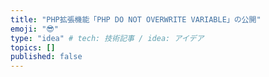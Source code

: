 ```yaml
---
title: "PHP拡張機能「PHP DO NOT OVERWRITE VARIABLE」の公開"
emoji: "😎"
type: "idea" # tech: 技術記事 / idea: アイデア
topics: []
published: false
---
```

